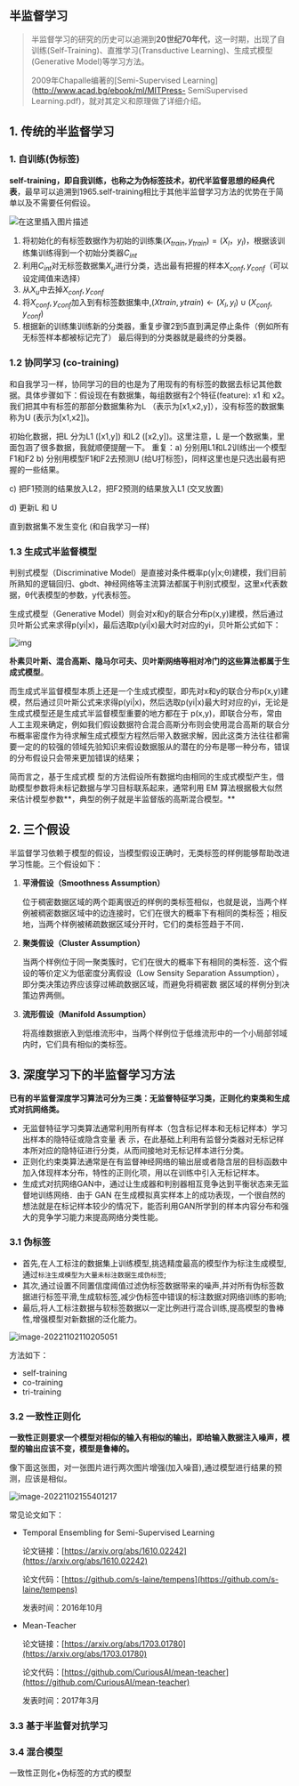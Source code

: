 ## 半监督学习

> 半监督学习的研究的历史可以追溯到**20世纪70年代**，这一时期，出现了自训练(Self-Training)、直推学习(Transductive Learning)、生成式模型(Generative Model)等学习方法。
>
> 2009年Chapalle编著的[Semi-Supervised Learning](http://www.acad.bg/ebook/ml/MITPress- SemiSupervised Learning.pdf)，就对其定义和原理做了详细介绍。



## 1. 传统的半监督学习

### 1. 自训练(伪标签)

**self-training，即自我训练，也称之为伪标签技术，初代半监督思想的经典代表**，最早可以追溯到1965.self-training相比于其他半监督学习方法的优势在于简单以及不需要任何假设。

![在这里插入图片描述](picture/ba32a522a17f4a11a2d1f2a5f891130e.png)

1. 将初始化的有标签数据作为初始的训练集$(X_{train},y_{train})=(X_l，y_l)$，根据该训练集训练得到一个初始分类器$C_{int}$
2. 利用$C_{int}$对无标签数据集$X_u$进行分类，选出最有把握的样本$X_{conf},y_{conf}$（可以设定阈值来选择）
3. 从$X_u$中去掉$X_{conf},y_{conf}$
4. 将$X_{conf},y_{conf}$加入到有标签数据集中,$(Xtrain,ytrain)←(X_l,y_l)∪(X_{conf},y_{conf})$
5. 根据新的训练集训练新的分类器，重复步骤2到5直到满足停止条件（例如所有无标签样本都被标记完了）
   最后得到的分类器就是最终的分类器。



### 1.2 协同学习 (co-training)

和自我学习一样，协同学习的目的也是为了用现有的有标签的数据去标记其他数据。具体步骤如下：假设现在有数据集，每组数据有2个特征(feature): x1 和 x2。我们把其中有标签的那部分数据集称为L （表示为[x1,x2,y]），没有标签的数据集称为U (表示为[x1,x2])。

初始化数据，把L 分为L1 ([x1,y]) 和L2 ([x2,y])。这里注意，L 是一个数据集，里面包涵了很多数据，我就顺便提醒一下。
重复：a) 分别用L1和L2训练出一个模型 F1和F2
b) 分别用模型F1和F2去预测U (给U打标签)，同样这里也是只选出最有把握的一些结果。

c) 把F1预测的结果放入L2，把F2预测的结果放入L1 (交叉放置)

d) 更新L 和 U

直到数据集不发生变化 (和自我学习一样)



### 1.3 生成式半监督模型

判别式模型（Discriminative Model）是直接对条件概率p(y|x;θ)建模，我们目前所熟知的逻辑回归、gbdt、神经网络等主流算法都属于判别式模型，这里x代表数据，θ代表模型的参数，y代表标签。

生成式模型（Generative Model）则会对x和y的联合分布p(x,y)建模，然后通过贝叶斯公式来求得p(yi|x)，最后选取p(yi|x)最大时对应的yi，贝叶斯公式如下：

![img](picture/v2-cb8b8d660b1a78bad30747f9251e48bd_720w.webp)

**朴素贝叶斯、混合高斯、隐马尔可夫、贝叶斯网络等相对冷门的这些算法都属于生成式模型**。

而生成式半监督模型本质上还是一个生成式模型，即先对x和y的联合分布p(x,y)建模，然后通过贝叶斯公式来求得p(yi|x)，然后选取p(yi|x)最大时对应的yi，无论是生成式模型还是生成式半监督模型重要的地方都在于 p(x,y)，即联合分布，常由人工主观来确定，例如我们假设数据符合混合高斯分布则会使用混合高斯的联合分布概率密度作为待求解生成式模型方程然后带入数据求解，因此这类方法往往都需要一定的的较强的领域先验知识来假设数据服从的潜在的分布是哪一种分布，错误的分布假设只会带来更加错误的结果；

简而言之，基于生成式模 型的方法假设所有数据均由相同的生成式模型产生，借助模型参数将未标记数据与学习目标联系起来，通常利用 EM 算法根据极大似然来估计模型参数**，典型的例子就是半监督版的高斯混合模型。**





## 2. 三个假设

半监督学习依赖于模型的假设，当模型假设正确时，无类标签的样例能够帮助改进学习性能。三个假设如下：

1. **平滑假设（Smoothness Assumption）**

   位于稠密数据区域的两个距离很近的样例的类标签相似，也就是说，当两个样例被稠密数据区域中的边连接时，它们在很大的概率下有相同的类标签；相反地，当两个样例被稀疏数据区域分开时，它们的类标签趋于不同． 

2. **聚类假设（Cluster Assumption）**

   当两个样例位于同一聚类簇时，它们在很大的概率下有相同的类标签．这个假设的等价定义为低密度分离假设（Low Sensity Separation Assumption），即分类决策边界应该穿过稀疏数据区域，而避免将稠密数 据区域的样例分到决策边界两侧。

3. **流形假设（Manifold Assumption）**

   将高维数据嵌入到低维流形中，当两个样例位于低维流形中的一个小局部邻域内时，它们具有相似的类标签。



## 3. 深度学习下的半监督学习方法



 **已有的半监督深度学习算法可分为三类：无监督特征学习类，正则化约束类和生成式对抗网络类。**

* 无监督特征学习类算法通常利用所有样本（包含标记样本和无标记样本）学习出样本的隐特征或隐含变量 表 示，在此基础上利用有监督分类器对无标记样本所对应的隐特征进行分类，从而间接地对无标记样本进行分类。
* 正则化约束类算法通常是在有监督神经网络的输出层或者隐含层的目标函数中加入体现样本分布，特性的正则化项，用以在训练中引入无标记样本。
* 生成式对抗网络GAN中，通过让生成器和判别器相互竞争达到平衡状态来无监督地训练网络．由于 GAN 在生成模拟真实样本上的成功表现，一个很自然的想法就是在标记样本较少的情况下，能否利用GAN所学到的样本内容分布和强大的竞争学习能力来提高网络分类性能。



### 3.1 伪标签

* 首先,在人工标注的数据集上训练模型,挑选精度最高的模型作为标注生成模型,通过`标注生成模型为大量未标注数据生成伪标签`;
* 其次,通过设置不同置信度阈值过滤伪标签数据带来的噪声,并对所有伪标签数据进行标签平滑,生成软标签,减少伪标签中错误的标注数据对网络训练的影响;
* 最后,将人工标注数据与软标签数据以一定比例进行混合训练,提高模型的鲁棒性,增强模型对新数据的泛化能力。

![image-20221102110205051](picture/image-20221102110205051.png)

方法如下：

* self-training
* co-training
* tri-training



### 3.2 一致性正则化

**一致性正则要求一个模型对相似的输入有相似的输出，即给输入数据注入噪声，模型的输出应该不变，模型是鲁棒的。**

像下面这张图，对一张图片进行两次图片增强(加入噪音),通过模型进行结果的预测，应该是相似。

![image-20221102155401217](picture/image-20221102155401217.png)



常见论文如下：

* Temporal Ensembling for Semi-Supervised Learning

  论文链接：[https://arxiv.org/abs/1610.02242](https://arxiv.org/abs/1610.02242)

  论文代码：[https://github.com/s-laine/tempens](https://github.com/s-laine/tempens)

  发表时间：2016年10月

* Mean-Teacher

  论文链接：[https://arxiv.org/abs/1703.01780](https://arxiv.org/abs/1703.01780)

  论文代码：[https://github.com/CuriousAI/mean-teacher](https://github.com/CuriousAI/mean-teacher)

  发表时间：2017年3月





### 3.3 基于半监督对抗学习





### 3.4 混合模型

一致性正则化+伪标签的方式的模型



















